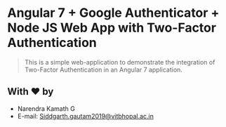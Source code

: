 # Angular 7 + Google Authenticator + Node JS Web App with Two-Factor Authentication

> This is a simple web-application to demonstrate the integration of Two-Factor Authentication in an Angular 7 application.

## With :heart: by
- Narendra Kamath G
- E-mail: [Siddgarth.gautam2019@vitbhopal.ac.in](mailto:Siddharth.gautam2019@vitbhopal.ac.in)

